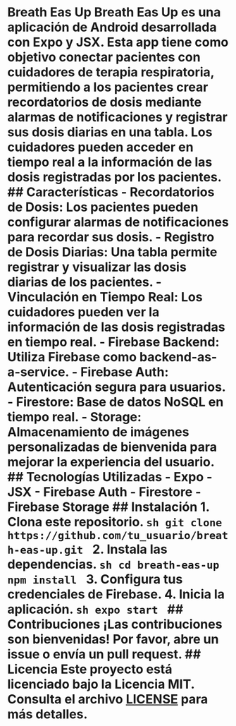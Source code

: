 # Breath Eas Up **Breath Eas Up** es una aplicación de Android desarrollada con **Expo** y **JSX**. Esta app tiene como objetivo conectar pacientes con cuidadores de terapia respiratoria, permitiendo a los pacientes crear recordatorios de dosis mediante alarmas de notificaciones y registrar sus dosis diarias en una tabla. Los cuidadores pueden acceder en tiempo real a la información de las dosis registradas por los pacientes. ## Características - **Recordatorios de Dosis**: Los pacientes pueden configurar alarmas de notificaciones para recordar sus dosis. - **Registro de Dosis Diarias**: Una tabla permite registrar y visualizar las dosis diarias de los pacientes. - **Vinculación en Tiempo Real**: Los cuidadores pueden ver la información de las dosis registradas en tiempo real. - **Firebase Backend**: Utiliza Firebase como backend-as-a-service. - **Firebase Auth**: Autenticación segura para usuarios. - **Firestore**: Base de datos NoSQL en tiempo real. - **Storage**: Almacenamiento de imágenes personalizadas de bienvenida para mejorar la experiencia del usuario. ## Tecnologías Utilizadas - **Expo** - **JSX** - **Firebase Auth** - **Firestore** - **Firebase Storage** ## Instalación 1. Clona este repositorio. ```sh git clone https://github.com/tu_usuario/breath-eas-up.git ``` 2. Instala las dependencias. ```sh cd breath-eas-up npm install ``` 3. Configura tus credenciales de Firebase. 4. Inicia la aplicación. ```sh expo start ``` ## Contribuciones ¡Las contribuciones son bienvenidas! Por favor, abre un issue o envía un pull request. ## Licencia Este proyecto está licenciado bajo la Licencia MIT. Consulta el archivo [LICENSE](LICENSE) para más detalles.

